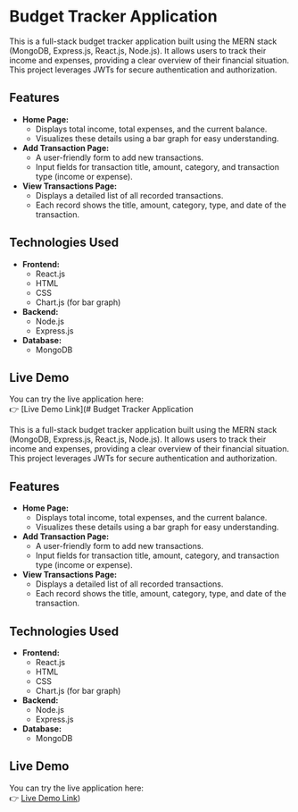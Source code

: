 # Budget Tracker Application

This is a full-stack budget tracker application built using the MERN stack (MongoDB, Express.js, React.js, Node.js). It allows users to track their income and expenses, providing a clear overview of their financial situation. This project leverages JWTs for secure authentication and authorization.

## Features

* **Home Page:**
    * Displays total income, total expenses, and the current balance.
    * Visualizes these details using a bar graph for easy understanding.
* **Add Transaction Page:**
    * A user-friendly form to add new transactions.
    * Input fields for transaction title, amount, category, and transaction type (income or expense).
* **View Transactions Page:**
    * Displays a detailed list of all recorded transactions.
    * Each record shows the title, amount, category, type, and date of the transaction.

## Technologies Used

* **Frontend:**
    * React.js
    * HTML
    * CSS
    * Chart.js (for bar graph)
* **Backend:**
    * Node.js
    * Express.js
* **Database:**
    * MongoDB

## Live Demo

You can try the live application here:  
👉 [Live Demo Link](# Budget Tracker Application

This is a full-stack budget tracker application built using the MERN stack (MongoDB, Express.js, React.js, Node.js). It allows users to track their income and expenses, providing a clear overview of their financial situation. This project leverages JWTs for secure authentication and authorization.

## Features

* **Home Page:**
    * Displays total income, total expenses, and the current balance.
    * Visualizes these details using a bar graph for easy understanding.
* **Add Transaction Page:**
    * A user-friendly form to add new transactions.
    * Input fields for transaction title, amount, category, and transaction type (income or expense).
* **View Transactions Page:**
    * Displays a detailed list of all recorded transactions.
    * Each record shows the title, amount, category, type, and date of the transaction.

## Technologies Used

* **Frontend:**
    * React.js
    * HTML
    * CSS
    * Chart.js (for bar graph)
* **Backend:**
    * Node.js
    * Express.js
* **Database:**
    * MongoDB

## Live Demo

You can try the live application here:  
👉 [Live Demo Link](https://budget-tracker-application-bb2h.vercel.app))

